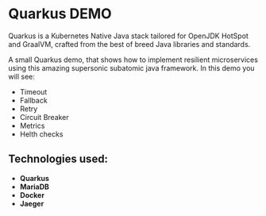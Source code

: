 # Quarkus DEMO

Quarkus is a Kubernetes Native Java stack tailored for OpenJDK HotSpot and GraalVM, crafted from the
best of breed Java libraries and standards.

A small Quarkus demo, that shows how to implement resilient microservices using this amazing supersonic subatomic java framework. In this demo you will see:

* Timeout
* Fallback
* Retry
* Circuit Breaker
* Metrics
* Helth checks

## Technologies used:

* **Quarkus**
* **MariaDB**
* **Docker**
* **Jaeger**
